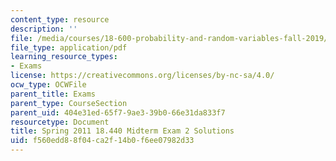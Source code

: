 ```yaml
---
content_type: resource
description: ''
file: /media/courses/18-600-probability-and-random-variables-fall-2019/f560edd88f04ca2f14b0f6ee07982d33_MIT18_600F19_mid2_S2011_soln.pdf
file_type: application/pdf
learning_resource_types:
- Exams
license: https://creativecommons.org/licenses/by-nc-sa/4.0/
ocw_type: OCWFile
parent_title: Exams
parent_type: CourseSection
parent_uid: 404e31ed-65f7-9ae3-39b0-66e31da833f7
resourcetype: Document
title: Spring 2011 18.440 Midterm Exam 2 Solutions
uid: f560edd8-8f04-ca2f-14b0-f6ee07982d33
---
```

